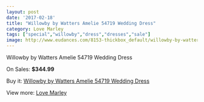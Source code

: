 ```yaml
---
layout: post
date: '2017-02-18'
title: "Willowby by Watters Amelie 54719 Wedding Dress"
category: Love Marley
tags: ["special","willowby","dress","dresses","sale"]
image: http://www.eudances.com/8153-thickbox_default/willowby-by-watters-amelie-54719-wedding-dress.jpg
---
```

Willowby by Watters Amelie 54719 Wedding Dress

On Sales: **$344.99**
<a href="https://www.eudances.com/en/love-marley/2827-willowby-by-watters-amelie-54719-wedding-dress.html"><amp-img layout="responsive" width="600" height="600" src="//www.eudances.com/8153-thickbox_default/willowby-by-watters-amelie-54719-wedding-dress.jpg" alt="Willowby by Watters Amelie 54719 Wedding Dress 0" /></a>
<a href="https://www.eudances.com/en/love-marley/2827-willowby-by-watters-amelie-54719-wedding-dress.html"><amp-img layout="responsive" width="600" height="600" src="//www.eudances.com/8158-thickbox_default/willowby-by-watters-amelie-54719-wedding-dress.jpg" alt="Willowby by Watters Amelie 54719 Wedding Dress 1" /></a>
<a href="https://www.eudances.com/en/love-marley/2827-willowby-by-watters-amelie-54719-wedding-dress.html"><amp-img layout="responsive" width="600" height="600" src="//www.eudances.com/8157-thickbox_default/willowby-by-watters-amelie-54719-wedding-dress.jpg" alt="Willowby by Watters Amelie 54719 Wedding Dress 2" /></a>
<a href="https://www.eudances.com/en/love-marley/2827-willowby-by-watters-amelie-54719-wedding-dress.html"><amp-img layout="responsive" width="600" height="600" src="//www.eudances.com/8156-thickbox_default/willowby-by-watters-amelie-54719-wedding-dress.jpg" alt="Willowby by Watters Amelie 54719 Wedding Dress 3" /></a>
<a href="https://www.eudances.com/en/love-marley/2827-willowby-by-watters-amelie-54719-wedding-dress.html"><amp-img layout="responsive" width="600" height="600" src="//www.eudances.com/8155-thickbox_default/willowby-by-watters-amelie-54719-wedding-dress.jpg" alt="Willowby by Watters Amelie 54719 Wedding Dress 4" /></a>
<a href="https://www.eudances.com/en/love-marley/2827-willowby-by-watters-amelie-54719-wedding-dress.html"><amp-img layout="responsive" width="600" height="600" src="//www.eudances.com/8154-thickbox_default/willowby-by-watters-amelie-54719-wedding-dress.jpg" alt="Willowby by Watters Amelie 54719 Wedding Dress 5" /></a>

Buy it: [Willowby by Watters Amelie 54719 Wedding Dress](https://www.eudances.com/en/love-marley/2827-willowby-by-watters-amelie-54719-wedding-dress.html "Willowby by Watters Amelie 54719 Wedding Dress")

View more: [Love Marley](https://www.eudances.com/en/44-love-marley "Love Marley")